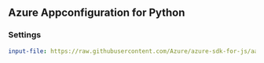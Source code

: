 ## Azure Appconfiguration for Python

### Settings
``` yaml
input-file: https://raw.githubusercontent.com/Azure/azure-sdk-for-js/aa5edc4d4cb0298bde52c939a7c948692f3285e1/sdk/containerregistry/container-registry/swagger/containerregistry.json
```